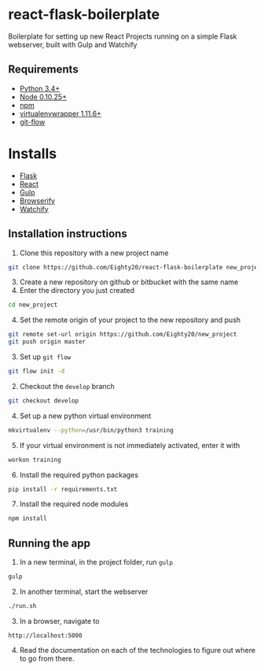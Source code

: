 # react-flask-boilerplate
Boilerplate for setting up new React Projects running on a simple Flask webserver, built with Gulp and Watchify

## Requirements
- [Python 3.4+](https://www.python.org/)
- [Node 0.10.25+](https://nodejs.org/en/)
- [npm](https://www.npmjs.com/)
- [virtualenvwrapper 1.11.6+](http://virtualenvwrapper.readthedocs.io/en/latest/http://virtualenvwrapper.readthedocs.io/en/latest/)
- [git-flow](https://github.com/nvie/gitflow)

# Installs
- [Flask](http://flask.pocoo.org/docs/0.11/)
- [React](https://facebook.github.io/react/)
- [Gulp](http://gulpjs.com/)
- [Browserify](http://browserify.org/)
- [Watchify](https://github.com/substack/watchify)

## Installation instructions
1. Clone this repository with a new project name
```bash
git clone https://github.com/Eighty20/react-flask-boilerplate new_project
```
3. Create a new repository on github or bitbucket with the same name
2. Enter the directory you just created
```bash
cd new_project
```
4. Set the remote origin of your project to the new repository and push
```bash
git remote set-url origin https://github.com/Eighty20/new_project
git push origin master
```
3. Set up `git flow`
```bash
git flow init -d
```
2. Checkout the `develop` branch
```bash
git checkout develop
```
4. Set up a new python virtual environment
```bash
mkvirtualenv --python=/usr/bin/python3 training
```
5. If your virtual environment is not immediately activated, enter it with
```bash
workon training
```
6. Install the required python packages
```bash
pip install -r requirements.txt
```
7. Install the required node modules
```bash
npm install
```

## Running the app
1. In a new terminal, in the project folder, run `gulp`
```bash
gulp
```
2. In another terminal, start the webserver
```bash
./run.sh
```
3. In a browser, navigate to
```
http://localhost:5000
```
4. Read the documentation on each of the technologies to figure out where to go from there.
